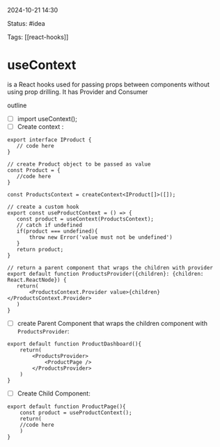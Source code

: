 2024-10-21 14:30

Status: #idea

Tags:  [[react-hooks]]

# useContext

is a React hooks used for passing props between components without using prop drilling.
It has Provider and Consumer

outline
- [ ] import useContext();
- [ ] Create context :
 ```tsx
export interface IProduct {
	// code here
}

// create Product object to be passed as value
const Product = {
	//code here
}

const ProductsContext = createContext<IProduct[]>([]);

// create a custom hook
export const useProductContext = () => {
	const product = useContext(ProductsContext);
	// catch if undefined
	if(product === undefined){
		throw new Error('value must not be undefined')
	}
	return product;
}

// return a parent component that wraps the children with provider
export default function ProductsProvider({children}: {children: React.ReactNode}) {
	return(
		<ProductsContext.Provider value>{children}</ProductsContext.Provider>	
	)	
}
 ```

- [ ] create Parent Component that wraps the children component with `ProductsProvider`: 
```tsx
export default function ProductDashboard(){
	return(
		<ProductsProvider>
			<ProductPage />
		</ProductsProvider>	
	)
}
```
- [ ] Create Child Component: 
```tsx
export default function ProductPage(){
	const product = useProductContext();
	return(
	//code here	
	)
}
```

